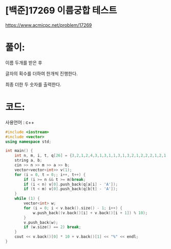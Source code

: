 # [백준]17269 이름궁합 테스트


https://www.acmicpc.net/problem/17269

# 풀이:

이름 두개를 받은 후



글자의 획수를 더하여 한개씩 진행한다.



최종 더한 두 숫자를 출력한다.



# **코드:** 

사용언어 : c++

```c++
#include <iostream>
#include <vector>
using namespace std;

int main() {
	int n, m, i, t, q[26] = {3,2,1,2,4,3,1,3,1,1,3,1,3,2,1,2,2,2,1,2,1,1,1,2,2,1};
	string a, b;
	cin >> n >> m >> a >> b;
	vector<vector<int>> v(1);
	for (i = 0, t = 0;; i++, t++) {
		if (i >= n && t >= m)break;
		if (i < n) v[0].push_back(q[a[i] - 'A']);
		if (t < m) v[0].push_back(q[b[t] - 'A']);
	}
	while (1) {
		vector<int> w;
		for (i = 0; i < v.back().size() - 1; i++) {
			w.push_back((v.back()[i] + v.back()[i + 1]) % 10);
		}
		v.push_back(w);
		if (w.size() == 2) break;
	}
	cout << v.back()[0] * 10 + v.back()[1] << "%" << endl;
}
```
